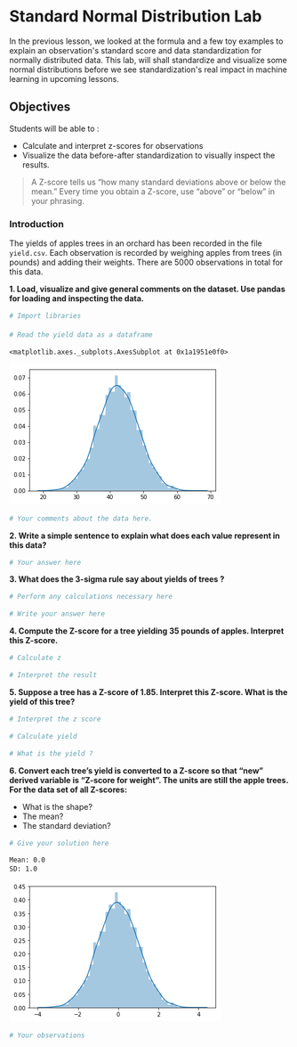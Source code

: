 
# Standard Normal Distribution Lab

In the previous lesson, we looked at the formula and a few toy examples to explain an observation's standard score and data standardization for normally distributed data. This lab, will shall standardize and visualize some normal distributions before we see standardization's real impact in machine learning in upcoming lessons. 

## Objectives

Students will be able to :

* Calculate and interpret z-scores for observations
* Visualize the data before-after standardization to visually inspect the results. 

> A Z-score tells us “how many standard deviations above or below the mean.” Every time you obtain a Z-score, use “above” or “below” in your phrasing.

### Introduction



The yields of apples trees in an orchard has been recorded in the file `yield.csv`. Each observation is recorded by weighing apples from trees (in pounds) and adding their weights. There are 5000 observations in total for this data. 

**1. Load, visualize and give general comments on the dataset. Use pandas for loading and inspecting the data.**


```python
# Import libraries

# Read the yield data as a dataframe

```




    <matplotlib.axes._subplots.AxesSubplot at 0x1a1951e0f0>




![png](index_files/index_3_1.png)



```python
# Your comments about the data here. 


```

**2. Write a simple sentence to explain what does each value represent in this data?**


```python
# Your answer here


```

**3. What does the 3-sigma rule say about yields of trees ?**


```python
# Perform any calculations necessary here


```


```python
# Write your answer here 


```

**4. Compute the Z-score for a tree yielding 35 pounds of apples. Interpret this Z-score.**


```python
# Calculate z

```


```python
# Interpret the result


```

**5. Suppose a tree has a Z-score of 1.85. Interpret this Z-score. What is the yield of this tree?**



```python
# Interpret the z score


```


```python
# Calculate yield

```


```python
# What is the yield ?

```

**6. Convert each tree’s yield is converted to a Z-score so that “new” derived variable is “Z-score for weight”. The units are still the apple trees. For the data set of all Z-scores:**
* What is the shape? 
* The mean? 
* The standard deviation?


```python
# Give your solution here 
```

    Mean: 0.0
    SD: 1.0



![png](index_files/index_18_1.png)



```python
# Your observations

```
